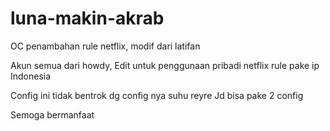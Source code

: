 # luna-makin-akrab
OC penambahan rule netflix, modif dari latifan

Akun semua dari howdy,
Edit untuk penggunaan pribadi netflix rule pake ip Indonesia

Config ini tidak bentrok dg config nya suhu reyre
Jd bisa pake 2 config

Semoga bermanfaat

